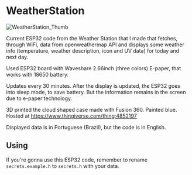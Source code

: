 # WeatherStation

![WeatherStation_Thumb](https://user-images.githubusercontent.com/13292515/117494807-3a45e800-af4b-11eb-9557-6a5b6ca96655.jpg)

Current ESP32 code from the Weather Station that I made that fetches, through WiFi, data from openweathermap API and displays some weather info (temperature, weather description, icon and UV data) for today and next day.

Used ESP32 board with Waveshare 2.66inch (three colors) E-paper, that works with 18650 battery.

Updates every 30 minutes. After the display is updated, the ESP32 goes into sleep mode, to save battery. But the information remains in the screen due to e-paper technology.

3D printed the cloud shaped case made with Fusion 360. Painted blue. Hosted at https://www.thingiverse.com/thing:4852197

Displayed data is in Portuguese (Brazil), but the code is in English.

## Using

If you're gonna use this ESP32 code, remember to rename `secrets.example.h` to `secrets.h` with your data.
